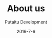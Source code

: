 ---
title: 'About us'
showInNav: true
sections:
    -
        template: fullHeightBanner
        backgroundImage: 73190df947d424c787b77f330d205183225656ab
        text: "# What is Sweet Surrender?\n\nThat is a good question."
        button:
            target: _self
            text: null
    -
        template: richTextSection
        button:
            target: _self
        text: "Most people would say that we are a children friendly, non-profit café that wants to give all its visitors a break from the turmoil of everyday life by serving high-standard coffee and tea, affordable and proper meal and a warm smile.\n\nBut we are also a group of warm hearted volunteers from all parts of the world, that work together to make the café the biggest hit possible. Because every profit made and all our tips are send directly to a worthy cause. Thankfully this common goal also makes us good friends and a happy bunch to be with at the same time.\n\n### Non-profit\n\nOver the course of time Café Sweet Surrender has donated all its profit to organisations that help people in a more direct way then we can. If you want to see who has benefited from our support, you can find a list here on the homepage. And if you want to help us help more people – just buy two coffees instead on one the next time you drop by.\n\n### What we believe in\n\nCafé Sweet Surrender was started by a group of people from Greve Free Church. The Christian world view of kindness and love to our next is still our driving force, and a cornerstone in our organisation."
    -
        heading: 'How can I help?'
        textBlocks:
            -
                text: 'At Café Sweet Surrender we are totally dependent on our group volunteers and the time and effort they put into the project. Therefor we always welcome anybody who wants to pitch in. So please get in touch! There is almost no limit in how you contribute. From managing our Instagram profile to cleaning the bathrooms… just to mention two. The more common tasks are described here. But no matter how you want to help – just use the contact form on this page!'
                image: null
            -
                text: "### Bar & kitchen\n\nWe always welcome more hands to our team, and could certainly need them! If you like to cook and be in a kitchen there is plenty of opportunity to become a part of our kitchen team. What counts is your passion – we will gladly help you improve your skills!\n\nIf you like to smile and interact in a positive way with our customers, you would like to welcome you behind the bar. We will teach you to make an excellent cup of coffee and show you what temperature is the best for the different kind of teas. Besides that, you will need to handle the cashier, serve the food and clean the tables. It’s an easy job, but it is a lot of fun."
                image: 2112a2ef8c726ecb25d2ff19d7eda67047559ae7
            -
                text: "### Café events\n\nIf you know your way around sound and light, and can help arrange small concerts and events… well you guessed it, you’re a perfect match for our Music & Event team. Sign up – we would love to hear from you.  \nWe offer special activities for kids several times a week, and with your help we can keep it up – or even turn it up a notch. We make crafts, read stories and generally give the visiting kids and their parent a good time. This is probably one of the most giving groups to be part of. But be warned, to make children smile and succeed is very addictive!"
                image: 2112a2ef8c726ecb25d2ff19d7eda67047559ae7
            -
                text: "### Staffing & HR\n\nSince almost everyone at Café Sweet Surrender is a volunteer, we have a different set of challenges than your average workplace. We have bigger flow of staff, we are more vulnerable if someone gets sick and most members of our team needs basic training to be effective in their role. This is where you come in as a part of our HR team.\n\nYes, there will be times where you will call someone and ask them why they haven't signed up for their monthly shift. And yes, you will be part of a group that plan the roster and makes sure every shift is covered.\n\nBut you will also be the one that sees people blossom as you train them to be key stake holders in the staff. And you will be the one that brings a smile to a hard working face by handing them their birthday present from Café Sweet Surrender, and the gift card for taking three shifts a month.\n\nAnd you can sleep well at night, knowing that you used all your organisational and people skills to make our little project a better and happier place to be at."
            -
                text: "### Accounting\n\nA good accountant never makes mistrakes... and that is why we need you on the team. What can be a painful and devastating task to some, is a dance on a sunny flower filled field.\n\nBecause you are best friends with numbers!\n\nYou thrive getting salaries and taxes right. Preparing an economic documents gives you great feeling as eating a freshly made cupcake. And if you can improve our processes by telling the rest of us how to be like you … well it would be a shame not to have you on-board."
            -
                text: "### Support & Fundraising\n\nProbably one of the best jobs at Café Sweet Surrender. As part of this group you will find NGO’s or causes that will get the surplus from our work. What better way to spend your time! When you are not giving money to good causes, you will try to raise funding and accelerate business at Café Sweet Surrender... so that we can give more money away. Sweeeeeet!"
        template: textBlocks
    -
        template: tabbedIframes
        heading: 'Would you like to help us out?'
        iframes:
            -
                tabName: 'Please fill out the form below'
                iFrameUrl: 'https://podio.com/webforms/15286559/1024623?e=true'
navOrder: '4'
description: null
meta:
    id: 75fb3bd6e8d858ca23300c720820d60467289a46
    parentId: ""
    language: en
date: '2016-7-6'
author: 'Putaitu Development'
permalink: /about-us/
layout: sectionPage
---